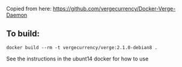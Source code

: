 Copied from here: 
   https://github.com/vergecurrency/Docker-Verge-Daemon

To build:
---
    docker build --rm -t vergecurrency/verge:2.1.0-debian8 .

See the instructions in the ubunt14 docker for how to use
